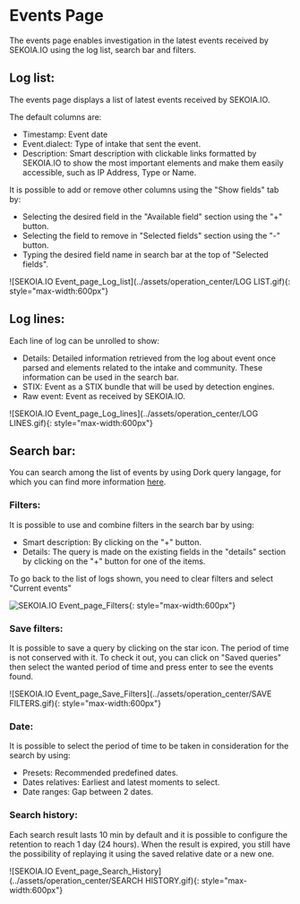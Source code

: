 # Events Page

The events page enables investigation in the latest events received by SEKOIA.IO using the log list, search bar and filters.

## Log list:

The events page displays a list of latest events received by SEKOIA.IO.

The default columns are:

- Timestamp: Event date
- Event.dialect: Type of intake that sent the event.
- Description: Smart description with clickable links formatted by SEKOIA.IO to show the most important elements and make them easily accessible, such as IP Address, Type or Name.

It is possible to add or remove other columns using the "Show fields" tab by:

- Selecting the desired field in the "Available field" section using the "+" button.
- Selecting the field to remove in "Selected fields" section using the "-" button.
- Typing the desired field name in search bar at the top of "Selected fields".

![SEKOIA.IO Event_page_Log_list](../assets/operation_center/LOG LIST.gif){: style="max-width:600px"}

## Log lines:

Each line of log can be unrolled to show:

- Details: Detailed information retrieved from the log about event once parsed and elements related to the intake and community. These information can be used in the search bar.
- STIX: Event as a STIX bundle that will be used by detection engines.
- Raw event: Event as received by SEKOIA.IO.

![SEKOIA.IO Event_page_Log_lines](../assets/operation_center/LOG LINES.gif){: style="max-width:600px"}


## Search bar:

You can search among the list of events by using Dork query langage, for which you can find more information [here](../searching/dork.md).

### Filters:

It is possible to use and combine filters in the search bar by using:

- Smart description: By clicking on the "+" button.
- Details: The query is made on the existing fields in the "details" section by clicking on the "+" button for one of the items.

To go back to the list of logs shown, you need to clear filters and select "Current events"

![SEKOIA.IO Event_page_Filters](../assets/operation_center/Filters.gif){: style="max-width:600px"}

### Save filters:

It is possible to save a query by clicking on the star icon. The period of time is not conserved with it. 
To check it out, you can click on "Saved queries" then select the wanted period of time and press enter to see the events found.

![SEKOIA.IO Event_page_Save_Filters](../assets/operation_center/SAVE FILTERS.gif){: style="max-width:600px"}

### Date:

It is possible to select the period of time to be taken in consideration for the search by using:

- Presets: Recommended predefined dates.
- Dates relatives: Earliest and latest moments to select.
- Date ranges: Gap between 2 dates.

### Search history:

Each search result lasts 10 min by default and it is possible to configure the retention to reach 1 day (24 hours). When the result is expired, you still have the possibility of replaying it using the saved relative date or a new one.

![SEKOIA.IO Event_page_Search_History](../assets/operation_center/SEARCH HISTORY.gif){: style="max-width:600px"}
